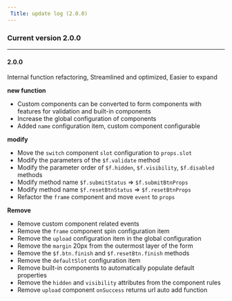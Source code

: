 ```yaml
---
 Title: update log (2.0.0)
---
```


### Current version 2.0.0

--------


#### 2.0.0

Internal function refactoring,
Streamlined and optimized,
Easier to expand


**new function**
- Custom components can be converted to form components with features for validation and built-in components
- Increase the global configuration of components
- Added `name` configuration item, custom component configurable

**modify**
- Move the `switch` component `slot` configuration to `props.slot`
- Modify the parameters of the `$f.validate` method
- Modify the parameter order of `$f.hidden`, `$f.visibility`, `$f.disabled` methods
- Modify method name `$f.submitStatus` => `$f.submitBtnProps`
- Modify method name `$f.resetBtnStatus` => `$f.resetBtnProps`
- Refactor the `frame` component and move `event` to `props`

**Remove**

- Remove custom component related events
- Remove the `frame` component spin configuration item
- Remove the `upload` configuration item in the global configuration
- Remove the `margin` 20px from the outermost layer of the form
- Remove the `$f.btn.finish` and `$f.resetBtn.finish` methods
- Remove the `defaultSlot` configuration item
- Remove built-in components to automatically populate default properties
- Remove the `hidden` and `visibility` attributes from the component rules
- Remove `upload` component `onSuccess` returns url auto add function